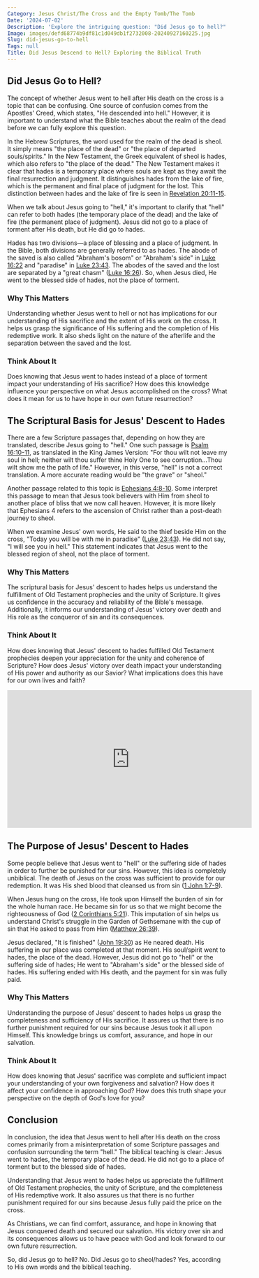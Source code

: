 ```yaml
---
Category: Jesus Christ/The Cross and the Empty Tomb/The Tomb
Date: '2024-07-02'
Description: 'Explore the intriguing question: "Did Jesus go to hell?" Unravel the biblical context and theological perspectives in this thought-provoking article.'
Image: images/defd68774b9df81c1d049db1f2732008-20240927160225.jpg
Slug: did-jesus-go-to-hell
Tags: null
Title: Did Jesus Descend to Hell? Exploring the Biblical Truth
---
```


## Did Jesus Go to Hell?

The concept of whether Jesus went to hell after His death on the cross is a topic that can be confusing. One source of confusion comes from the Apostles' Creed, which states, "He descended into hell." However, it is important to understand what the Bible teaches about the realm of the dead before we can fully explore this question.

In the Hebrew Scriptures, the word used for the realm of the dead is sheol. It simply means "the place of the dead" or "the place of departed souls/spirits." In the New Testament, the Greek equivalent of sheol is hades, which also refers to "the place of the dead." The New Testament makes it clear that hades is a temporary place where souls are kept as they await the final resurrection and judgment. It distinguishes hades from the lake of fire, which is the permanent and final place of judgment for the lost. This distinction between hades and the lake of fire is seen in [Revelation 20:11-15](https://www.bibleref.com/Revelation/20/Revelation-20-11.html).

When we talk about Jesus going to "hell," it's important to clarify that "hell" can refer to both hades (the temporary place of the dead) and the lake of fire (the permanent place of judgment). Jesus did not go to a place of torment after His death, but He did go to hades.

Hades has two divisions—a place of blessing and a place of judgment. In the Bible, both divisions are generally referred to as hades. The abode of the saved is also called "Abraham's bosom" or "Abraham's side" in [Luke 16:22](https://www.bibleref.com/Luke/16/Luke-16-22.html) and "paradise" in [Luke 23:43](https://www.bibleref.com/Luke/23/Luke-23-43.html). The abodes of the saved and the lost are separated by a "great chasm" ([Luke 16:26](https://www.bibleref.com/Luke/16/Luke-16-26.html)). So, when Jesus died, He went to the blessed side of hades, not the place of torment.

### Why This Matters

Understanding whether Jesus went to hell or not has implications for our understanding of His sacrifice and the extent of His work on the cross. It helps us grasp the significance of His suffering and the completion of His redemptive work. It also sheds light on the nature of the afterlife and the separation between the saved and the lost.

### Think About It

Does knowing that Jesus went to hades instead of a place of torment impact your understanding of His sacrifice? How does this knowledge influence your perspective on what Jesus accomplished on the cross? What does it mean for us to have hope in our own future resurrection?

## The Scriptural Basis for Jesus' Descent to Hades

There are a few Scripture passages that, depending on how they are translated, describe Jesus going to "hell." One such passage is [Psalm 16:10-11](https://www.bibleref.com/Psalm/16/Psalm-16-10.html), as translated in the King James Version: "For thou wilt not leave my soul in hell; neither wilt thou suffer thine Holy One to see corruption...Thou wilt show me the path of life." However, in this verse, "hell" is not a correct translation. A more accurate reading would be "the grave" or "sheol."

Another passage related to this topic is [Ephesians 4:8-10](https://www.bibleref.com/Ephesians/4/Ephesians-4-8.html). Some interpret this passage to mean that Jesus took believers with Him from sheol to another place of bliss that we now call heaven. However, it is more likely that Ephesians 4 refers to the ascension of Christ rather than a post-death journey to sheol.

When we examine Jesus' own words, He said to the thief beside Him on the cross, "Today you will be with me in paradise" ([Luke 23:43](https://www.bibleref.com/Luke/23/Luke-23-43.html)). He did not say, "I will see you in hell." This statement indicates that Jesus went to the blessed region of sheol, not the place of torment.

### Why This Matters

The scriptural basis for Jesus' descent to hades helps us understand the fulfillment of Old Testament prophecies and the unity of Scripture. It gives us confidence in the accuracy and reliability of the Bible's message. Additionally, it informs our understanding of Jesus' victory over death and His role as the conqueror of sin and its consequences.

### Think About It

How does knowing that Jesus' descent to hades fulfilled Old Testament prophecies deepen your appreciation for the unity and coherence of Scripture? How does Jesus' victory over death impact your understanding of His power and authority as our Savior? What implications does this have for our own lives and faith?


<iframe width="560" height="315" src="https://www.youtube.com/embed/lcQbwplHDAE" frameborder="0" allow="autoplay; encrypted-media" allowfullscreen></iframe>


## The Purpose of Jesus' Descent to Hades

Some people believe that Jesus went to "hell" or the suffering side of hades in order to further be punished for our sins. However, this idea is completely unbiblical. The death of Jesus on the cross was sufficient to provide for our redemption. It was His shed blood that cleansed us from sin ([1 John 1:7-9](https://www.bibleref.com/1-John/1/1-John-1-7.html)).

When Jesus hung on the cross, He took upon Himself the burden of sin for the whole human race. He became sin for us so that we might become the righteousness of God ([2 Corinthians 5:21](https://www.bibleref.com/2-Corinthians/5/2-Corinthians-5-21.html)). This imputation of sin helps us understand Christ's struggle in the Garden of Gethsemane with the cup of sin that He asked to pass from Him ([Matthew 26:39](https://www.bibleref.com/Matthew/26/Matthew-26-39.html)).

Jesus declared, "It is finished" ([John 19:30](https://www.bibleref.com/John/19/John-19-30.html)) as He neared death. His suffering in our place was completed at that moment. His soul/spirit went to hades, the place of the dead. However, Jesus did not go to "hell" or the suffering side of hades; He went to "Abraham's side" or the blessed side of hades. His suffering ended with His death, and the payment for sin was fully paid.

### Why This Matters

Understanding the purpose of Jesus' descent to hades helps us grasp the completeness and sufficiency of His sacrifice. It assures us that there is no further punishment required for our sins because Jesus took it all upon Himself. This knowledge brings us comfort, assurance, and hope in our salvation.

### Think About It

How does knowing that Jesus' sacrifice was complete and sufficient impact your understanding of your own forgiveness and salvation? How does it affect your confidence in approaching God? How does this truth shape your perspective on the depth of God's love for you?

## Conclusion

In conclusion, the idea that Jesus went to hell after His death on the cross comes primarily from a misinterpretation of some Scripture passages and confusion surrounding the term "hell." The biblical teaching is clear: Jesus went to hades, the temporary place of the dead. He did not go to a place of torment but to the blessed side of hades.

Understanding that Jesus went to hades helps us appreciate the fulfillment of Old Testament prophecies, the unity of Scripture, and the completeness of His redemptive work. It also assures us that there is no further punishment required for our sins because Jesus fully paid the price on the cross.

As Christians, we can find comfort, assurance, and hope in knowing that Jesus conquered death and secured our salvation. His victory over sin and its consequences allows us to have peace with God and look forward to our own future resurrection.

So, did Jesus go to hell? No. Did Jesus go to sheol/hades? Yes, according to His own words and the biblical teaching.